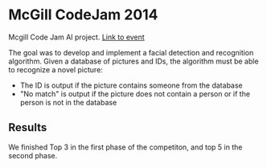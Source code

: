 McGill CodeJam 2014
====================

Mcgill Code Jam AI project. [Link to event](http://allevents.in/montreal/codejam-2014-artificial-intelligence/291428617724257#)

The goal was to develop and implement a facial detection and recognition algorithm. Given a database of pictures and IDs, 
the algorithm must be able to recognize a novel picture:
* The ID is output if the picture contains someone from the database
* "No match" is output if the picture does not contain a person or if the person is not in the database

Results 
-------

We finished Top 3 in the first phase of the competiton, and top 5 in the second phase. 
